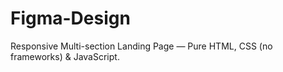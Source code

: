 # Figma-Design
Responsive Multi-section Landing Page — Pure HTML, CSS (no frameworks) & JavaScript.
